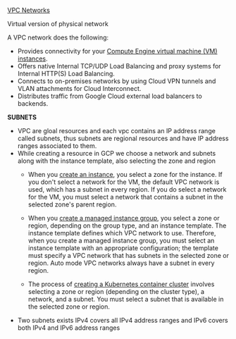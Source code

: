 [VPC Networks](https://cloud.google.com/vpc/docs/vpc#networks)

Virtual version of physical network

A VPC network does the following:

-   Provides connectivity for your [Compute Engine virtual machine (VM) instances](https://cloud.google.com/vpc/docs/vpc#vm-instances).
-   Offers native Internal TCP/UDP Load Balancing and proxy systems for Internal HTTP(S) Load Balancing.
-   Connects to on-premises networks by using Cloud VPN tunnels and VLAN attachments for Cloud Interconnect.
-   Distributes traffic from Google Cloud external load balancers to backends.

**SUBNETS**

- VPC are gloal resources and each vpc contains an IP address range called subnets, thus subnets are regional resources and have IP address ranges associated to them.
- While creating a resource in GCP we choose a network and subnets along with the instance template, also selecting the zone and region 
	-  When you [create an instance](https://cloud.google.com/compute/docs/instances/create-start-instance), you select a zone for the instance. If you don't select a network for the VM, the default VPC network is used, which has a subnet in every region. If you do select a network for the VM, you must select a network that contains a subnet in the selected zone's parent region.
    
	-   When you [create a managed instance group](https://cloud.google.com/compute/docs/instance-groups/creating-groups-of-managed-instances), you select a zone or region, depending on the group type, and an instance template. The instance template defines which VPC network to use. Therefore, when you create a managed instance group, you must select an instance template with an appropriate configuration; the template must specify a VPC network that has subnets in the selected zone or region. Auto mode VPC networks always have a subnet in every region.
    
	-   The process of [creating a Kubernetes container cluster](https://cloud.google.com/kubernetes-engine/docs/how-to/creating-a-container-cluster) involves selecting a zone or region (depending on the cluster type), a network, and a subnet. You must select a subnet that is available in the selected zone or region.
- Two subnets exists IPv4 covers all IPv4 address ranges and IPv6 covers both IPv4 and IPv6 address ranges 
